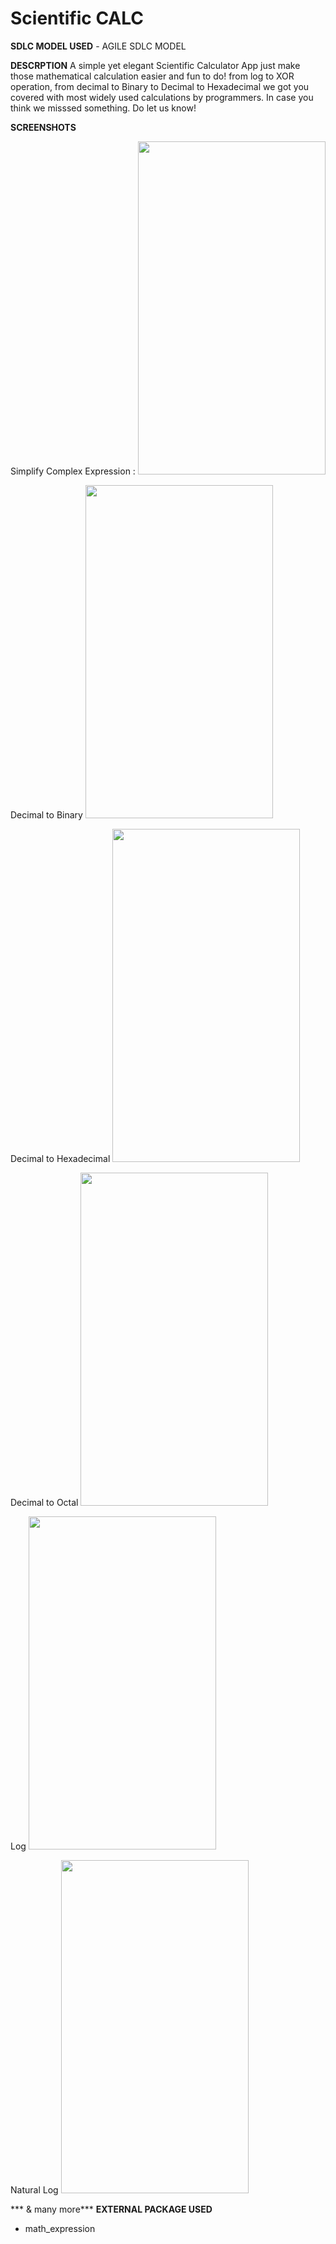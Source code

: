 # Scientific CALC
**SDLC MODEL USED**
	- AGILE SDLC MODEL

**DESCRPTION**
A simple yet elegant Scientific Calculator App just make those mathematical calculation easier and fun to do! from log to XOR operation, from decimal to Binary to Decimal to Hexadecimal we got you covered with most widely used calculations by programmers. In case you think we misssed something. Do let us know!  
 
 **SCREENSHOTS**
 
Simplify Complex Expression : 
 <img width="300"  height = "533" src="https://github.com/uditswaroopa/bluebirds/blob/APP3/screenshots/exp.jpeg"></img>
 
Decimal to Binary
 <img width="300"  height = "533" src="https://github.com/uditswaroopa/bluebirds/blob/APP3/screenshots/dtob.jprg"></img>
 
Decimal to Hexadecimal
 <img width="300"  height = "533" src="https://github.com/uditswaroopa/bluebirds/blob/APP3/screenshots/dtoh.jprg"></img>
 
Decimal to Octal
 <img width="300"  height = "533" src="https://github.com/uditswaroopa/bluebirds/blob/APP3/screenshots/dtoo.jpeg"></img>
 
Log
 <img width="300"  height = "533" src="https://github.com/uditswaroopa/bluebirds/blob/APP3/screenshots/l0g.jpeg"></img>
 
Natural Log
 <img width="300"  height = "533" src="https://github.com/uditswaroopa/bluebirds/blob/APP3/screenshots/ln.jpeg"></img>

*** & many more***
**EXTERNAL PACKAGE USED**

 - math_expression
